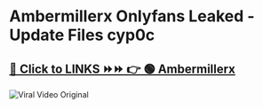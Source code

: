 
 # Ambermillerx Onlyfans Leaked - Update Files cyp0c

## <h2><a href="https://clipsfans.com/Ambermillerx&ref=git">🔗 Click to LINKS ⏩⏩ 👉 🟢 Ambermillerx </a></h2>

<a href="https://clipsfans.com/Ambermillerx&ref=git" rel="nofollow" data-target="animated-image.originalLink"><img src="https://i.ibb.co.com/xMMVF88/686577567.gif" alt="Viral Video Original" style="max-width: 100%; display: inline-block;" data-target="animated-image.originalImage"></a>

